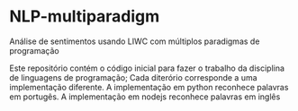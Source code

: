 # NLP-multiparadigm
Análise de sentimentos usando LIWC com múltiplos paradigmas de programação

Este repositório contém o código inicial para fazer o trabalho da disciplina de linguagens de programação;
Cada diterório corresponde a uma implementação diferente. A implementação em python reconhece palavras em portugês. A implementação em nodejs reconhece palavras em inglês
